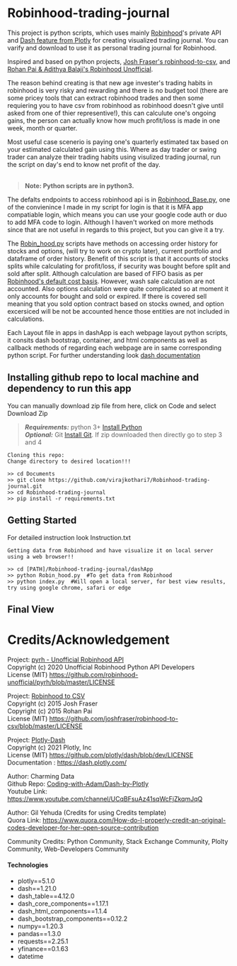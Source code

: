 # Robinhood-trading-journal

This project is python scripts, which uses mainly [Robinhood](https://robinhood.com)'s 
private API and [Dash feature from Plotly](https://plotly.com/dash/open-source/) for 
creating visualized trading journal. You can varify and download to use it as personal trading journal for Robinhood. 

Inspired and based on python projects, [Josh Fraser's robinhood-to-csv](https://github.com/joshfraser/robinhood-to-csv/), and [Rohan Pai & Adithya Balaji's Robinhood Unofficial](https://github.com/robinhood-unofficial/pyrh).

The reason behind creating is that new age invester's trading habits in robinhood is very risky and rewarding and 
there is no budget tool (there are some pricey tools that can extract robinhood trades and then some requiering you to 
have csv from robinhood as robinhood doesn't give until asked from one of thier representive!), this can calculute one's ongoing gains, 
the person can actually know how much profit/loss is made in one week, month or quarter. 

Most useful case scenerio is paying one's quarterly estimated tax based on your estimated calculated gain using this. 
Where as day trader or swing trader can analyze their trading habits using visulized trading journal, run the script on day's end to know net profit of the day. 
<br><br>

> **Note: Python scripts are in python3.**

The defalts endpoints to access robinhood api is in [Robinhood_Base.py](https://github.com/virajkothari7/Robinhood-trading-journal/blob/main/Robinhood_Base.py), 
one of the convienince I made in my script for login is that it is MFA app compatiable login, which means you can use your google code auth or duo to add MFA code to login. 
Although I haven't worked on more methods since that are not useful in regards to this project, but you can give it a try. 

The [Robin_hood.py](https://github.com/virajkothari7/Robinhood-trading-journal/blob/main/Robin_hood.py) scripts have methods on accessing order history for stocks and options, (will try to work on crypto later), current portfolio and dataframe of order history. 
Benefit of this script is that it accounts of stocks splits while calculating for profit/loss, if security was bought before split and sold after split. Although calculation are based of FIFO basis as per [Robinhood's default cost basis](https://robinhood.com/us/en/support/articles/cost-basis/). 
However, wash sale calculation are not accounted. Also options calculation were quite complicated so at moment it only accounts for bought and sold or expired. If there is covered sell meaning that you sold option contract based on stocks owned, and option excersiced will be not be accounted hence those entities are not included in calculations.

Each Layout file in apps in dashApp is each webpage layout python scripts, it consits dash bootstrap, container, and html components as well as callback methods of regarding each webpage are in same corresponding python script. For further understanding look [dash documentation](https://dash.plotly.com/)


## Installing github repo to local machine and dependency to run this app

You can manually download zip file from here, click on Code and select Download Zip

> **_Requirements:_**  python 3+ [Install Python](https://www.python.org/downloads/)<br> **_Optional:_** Git [Install Git](https://git-scm.com/downloads). If zip downloaded then directly go to step 3 and 4

~~~
Cloning this repo:
Change directory to desired location!!!

>> cd Documents
>> git clone https://github.com/virajkothari7/Robinhood-trading-journal.git
>> cd Robinhood-trading-journal
>> pip install -r requirements.txt

~~~

## Getting Started 
For detailed instruction look Instruction.txt
~~~
Getting data from Robinhood and have visualize it on local server using a web browser!!

>> cd [PATH]/Robinhood-trading-journal/dashApp
>> python Robin_hood.py  #To get data from Robinhood
>> python index.py  #Will open a local server, for best view results, try using google chrome, safari or edge

~~~

## Final View





# Credits/Acknowledgement

Project: [pyrh - Unofficial Robinhood API](https://github.com/robinhood-unofficial) <br>
Copyright (c) 2020 Unofficial Robinhood Python API Developers <br>
License (MIT) https://github.com/robinhood-unofficial/pyrh/blob/master/LICENSE 
<br>

Project: [Robinhood to CSV](https://github.com/joshfraser/robinhood-to-csv) <br>
Copyright (c) 2015 Josh Fraser <br>
Copyright (c) 2015 Rohan Pai <br>
License (MIT) https://github.com/joshfraser/robinhood-to-csv/blob/master/LICENSE 
<br>

Project: [Plotly-Dash](https://github.com/plotly/dash) <br>
Copyright (c) 2021 Plotly, Inc <br>
License (MIT) https://github.com/plotly/dash/blob/dev/LICENSE <br>
Documentation : https://dash.plotly.com/ 
<br>

Author: Charming Data <br>
Github Repo: [Coding-with-Adam/Dash-by-Plotly](https://github.com/Coding-with-Adam/Dash-by-Plotly)<br>
Youtube Link: https://www.youtube.com/channel/UCqBFsuAz41sqWcFjZkqmJqQ 
<br>

Author: Gil Yehuda (Credits for using Credits template) <br>
Quora Link: https://www.quora.com/How-do-I-properly-credit-an-original-codes-developer-for-her-open-source-contribution <br>

Community Credits: Python Community, Stack Exchange Community, Plolty Community, Web-Developers Community
#### Technologies
- plotly==5.1.0
- dash==1.21.0
- dash_table==4.12.0
- dash_core_components==1.17.1
- dash_html_components==1.1.4
- dash_bootstrap_components==0.12.2
- numpy==1.20.3
- pandas==1.3.0
- requests==2.25.1
- yfinance==0.1.63
- datetime

